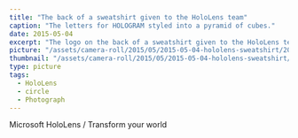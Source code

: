 ```yaml
---
title: "The back of a sweatshirt given to the HoloLens team"
caption: "The letters for HOLOGRAM styled into a pyramid of cubes."
date: 2015-05-04
excerpt: "The logo on the back of a sweatshirt given to the HoloLens team."
picture: "/assets/camera-roll/2015/05/2015-05-04-hololens-sweatshirt/20150504_225437135_iOS.jpg"
thumbnail: "/assets/camera-roll/2015/05/2015-05-04-hololens-sweatshirt/20150504_225437135_iOS-thumbnail.jpg"
type: picture
tags:
  - HoloLens
  - circle
  - Photograph
---
```

Microsoft HoloLens / Transform your world